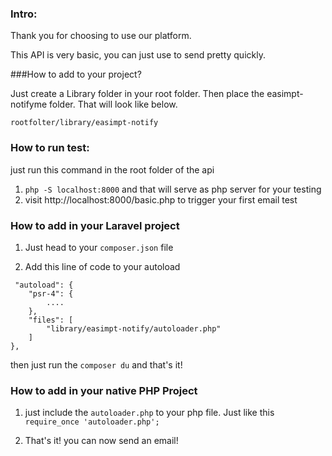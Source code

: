 ### Intro: 
 
Thank you for choosing to use our platform.

This API is very basic, you can just use to send pretty quickly.
  
###How to add to your project? 

Just create a Library folder in your root folder. Then place the easimpt-notifyme folder. 
That will look like below.

`rootfolter/library/easimpt-notify`
 
### How to run test: 

just run this command in the root folder of the api 
1. `php -S localhost:8000` and that will serve as php server for your testing 
2. visit http://localhost:8000/basic.php to trigger your first email test


### How to add in your Laravel project

1. Just head to your `composer.json` file

2. Add this line of code to your autoload 

```
 "autoload": {
    "psr-4": {
        .... 
    },
    "files": [
        "library/easimpt-notify/autoloader.php"
    ]
},
```

then just run the `composer du` and that's it!



### How to add in your native PHP Project 

1. just include the `autoloader.php` to your php file. Just like this `require_once 'autoloader.php';`

2. That's it! you can now send an email! 